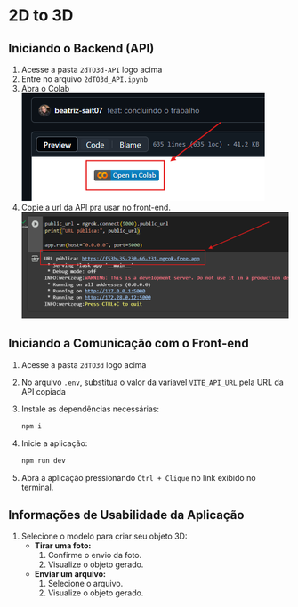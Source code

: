 # 2D to 3D

## Iniciando o Backend (API)

1. Acesse a pasta `2dTO3d-API` logo acima
2. Entre no arquivo `2dTO3d_API.ipynb`
3. Abra o Colab
![Abrir Colab](/images/open-colab.png)
3. Copie a url da API pra usar no front-end.
![Copiar URL da API](/images/copia-url.png)

## Iniciando a Comunicação com o Front-end

1. Acesse a pasta `2dTO3d` logo acima
2. No arquivo `.env`, substitua o valor da variavel `VITE_API_URL` pela URL da API copiada
3. Instale as dependências necessárias:
   ```sh
   npm i
   ```
4. Inicie a aplicação:

   ```sh
   npm run dev
   ```

5. Abra a aplicação pressionando `Ctrl + Clique` no link exibido no terminal.

## Informações de Usabilidade da Aplicação

1. Selecione o modelo para criar seu objeto 3D:
   - **Tirar uma foto:**
     1. Confirme o envio da foto.
     2. Visualize o objeto gerado.
   - **Enviar um arquivo:**
     1. Selecione o arquivo.
     2. Visualize o objeto gerado.
